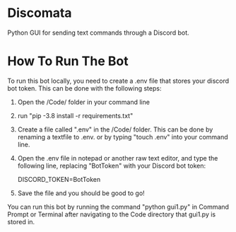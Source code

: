 # Discomata
Python GUI for sending text commands through a Discord bot.

# How To Run The Bot
To run this bot locally, you need to create a .env file that stores your discord bot token. This can be done with the following steps:

1. Open the /Code/ folder in your command line

2. run "pip -3.8 install -r requirements.txt"

3. Create a file called ".env" in the /Code/ folder. This can be done by renaming a textfile to .env. or by typing "touch .env" into your command line.

4. Open the .env file in notepad or another raw text editor, and type the following line, replacing "BotToken" with your Discord bot token:
    
    DISCORD_TOKEN=BotToken
   
5. Save the file and you should be good to go!

You can run this bot by running the command "python gui1.py" in Command Prompt or Terminal after navigating to the Code directory that gui1.py is stored in.
